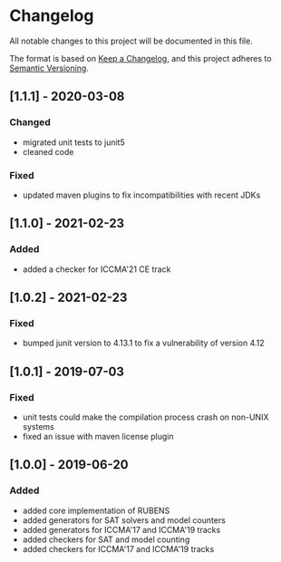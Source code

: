 # Changelog
All notable changes to this project will be documented in this file.

The format is based on [Keep a Changelog](https://keepachangelog.com/en/1.0.0/),
and this project adheres to [Semantic Versioning](https://semver.org/spec/v2.0.0.html).

## [1.1.1] - 2020-03-08
### Changed
- migrated unit tests to junit5
- cleaned code

### Fixed
- updated maven plugins to fix incompatibilities with recent JDKs

## [1.1.0] - 2021-02-23
### Added
- added a checker for ICCMA'21 CE track

## [1.0.2] - 2021-02-23
### Fixed
- bumped junit version to 4.13.1 to fix a vulnerability of version 4.12

## [1.0.1] - 2019-07-03
### Fixed
- unit tests could make the compilation process crash on non-UNIX systems
- fixed an issue with maven license plugin

## [1.0.0] - 2019-06-20
### Added
- added core implementation of RUBENS
- added generators for SAT solvers and model counters
- added generators for ICCMA'17 and ICCMA'19 tracks
- added checkers for SAT and model counting
- added checkers for ICCMA'17 and ICCMA'19 tracks
